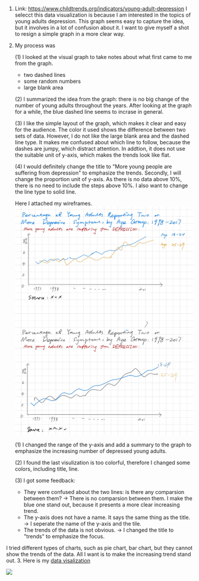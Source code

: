 
1. Link: <https://www.childtrends.org/indicators/young-adult-depression>
  I selecct this data visualization is because I am interested in the topics of young adults depression. This graph seems easy to capture the idea, but it involves in a lot of confusion about it. I want to give myself a shot to resign a simple graph in a more clear way.
2. My process was

    (1) I looked at the visual graph to take notes about what first came to me from the graph.

      - two dashed lines
      - some random numbers
      - large blank area

    (2) I summarized the idea from the graph: there is no big change of the number of young adults throughout the years. After looking at the graph for a while, the blue dashed line seems to incrase in general.

    (3) I like the simple layout of the graph, which makes it clear and easy for the audience. The color it used shows the difference between two sets of data. However, I do not like the large blank area and the dashed line type. It makes me confused about which line to follow, because the dashes are jumpy, which distract attention. In addtion, it does not use the suitable unit of y-axis, which makes the trends look like flat.
  
    (4) I would definitely change the title to "More young people are suffering from depression" to emphasize the trends. Secondly, I will change the proportion unit of y-axis. As there is no data above 10%, there is no need to include the steps above 10%. I also want to change the line type to solid line.
  
    Here I attached my wireframes.![wireframes](wireframe.jpg)

    (1) I changed the range of the y-axis and add a summary to the graph to emphasize the increasing number of depressed young adults.  
  
    (2) I found the last visulization is too colorful, therefore I changed some colors, including title, line.
  
    (3) I got some feedback:
  
      - They were confused about the two lines: is there any comparsion between them? -> There is no comparsion between them. I make the blue one stand out, because it presents a more clear increasing trend.
      - The y-axis does not have a name. It says the same thing as the title. -> I seperate the name of the y-axis and the tile.
      - The trends of the data is not obvious. -> I changed the title to "trends" to emphasize the focus.

  I tried different types of charts, such as pie chart, bar chart, but they cannot show the trends of the data. All I want is to make the increasing trend stand out.
3. Here is my [data visalization](
https://public.tableau.com/views/Book1_16154813873720/Sheet1?:language=en&:display_count=y&publish=yes&:origin=viz_share_link)

<div class='tableauPlaceholder' id='viz1615489133880' style='position: relative'><noscript><a href='#'><img alt=' ' src='https:&#47;&#47;public.tableau.com&#47;static&#47;images&#47;Bo&#47;Book1_16154813873720&#47;Sheet1&#47;1_rss.png' style='border: none' /></a></noscript><object class='tableauViz'  style='display:none;'><param name='host_url' value='https%3A%2F%2Fpublic.tableau.com%2F' /> <param name='embed_code_version' value='3' /> <param name='site_root' value='' /><param name='name' value='Book1_16154813873720&#47;Sheet1' /><param name='tabs' value='no' /><param name='toolbar' value='yes' /><param name='static_image' value='https:&#47;&#47;public.tableau.com&#47;static&#47;images&#47;Bo&#47;Book1_16154813873720&#47;Sheet1&#47;1.png' /> <param name='animate_transition' value='yes' /><param name='display_static_image' value='yes' /><param name='display_spinner' value='yes' /><param name='display_overlay' value='yes' /><param name='display_count' value='yes' /><param name='language' value='en' /><param name='filter' value='publish=yes' /></object></div>                <script type='text/javascript'>                    var divElement = document.getElementById('viz1615489133880');                    var vizElement = divElement.getElementsByTagName('object')[0];                    vizElement.style.width='100%';vizElement.style.height=(divElement.offsetWidth*0.75)+'px';                    var scriptElement = document.createElement('script');                    scriptElement.src = 'https://public.tableau.com/javascripts/api/viz_v1.js';                    vizElement.parentNode.insertBefore(scriptElement, vizElement);                </script>